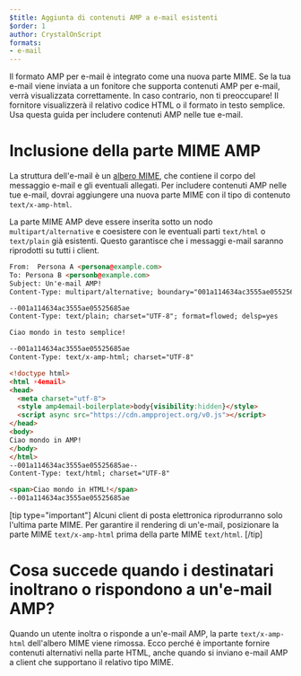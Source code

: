 ```yaml
---
$title: Aggiunta di contenuti AMP a e-mail esistenti
$order: 1
author: CrystalOnScript
formats:
- e-mail
---
```


Il formato AMP per e-mail è integrato come una nuova parte MIME. Se la tua e-mail viene inviata a un fonitore che supporta contenuti AMP per e-mail, verrà visualizzata correttamente. In caso contrario, non ti preoccupare! Il fornitore visualizzerà il relativo codice HTML o il formato in testo semplice. Usa questa guida per includere contenuti AMP nelle tue e-mail.

# Inclusione della parte MIME AMP

La struttura dell'e-mail è un [albero MIME](https://en.wikipedia.org/wiki/MIME), che contiene il corpo del messaggio e-mail e gli eventuali allegati. Per includere contenuti AMP nelle tue e-mail, dovrai aggiungere una nuova parte MIME con il tipo di contenuto `text/x-amp-html`.

La parte MIME AMP deve essere inserita sotto un nodo `multipart/alternative` e coesistere con le eventuali parti `text/html` o `text/plain` già esistenti. Questo garantisce che i messaggi e-mail saranno riprodotti su tutti i client.

```html
From:  Persona A <persona@example.com>
To: Persona B <personb@example.com>
Subject: Un'e-mail AMP!
Content-Type: multipart/alternative; boundary="001a114634ac3555ae05525685ae"

--001a114634ac3555ae05525685ae
Content-Type: text/plain; charset="UTF-8"; format=flowed; delsp=yes

Ciao mondo in testo semplice!

--001a114634ac3555ae05525685ae
Content-Type: text/x-amp-html; charset="UTF-8"

<!doctype html>
<html ⚡4email>
<head>
  <meta charset="utf-8">
  <style amp4email-boilerplate>body{visibility:hidden}</style>
  <script async src="https://cdn.ampproject.org/v0.js"></script>
</head>
<body>
Ciao mondo in AMP!
</body>
</html>
--001a114634ac3555ae05525685ae--
Content-Type: text/html; charset="UTF-8"

<span>Ciao mondo in HTML!</span>
--001a114634ac3555ae05525685ae
```

[tip type="important"] Alcuni client di posta elettronica riprodurranno solo l'ultima parte MIME. Per garantire il rendering di un'e-mail, posizionare la parte MIME `text/x-amp-html` prima della parte MIME `text/html`. [/tip]

# Cosa succede quando i destinatari inoltrano o rispondono a un'e-mail AMP?

Quando un utente inoltra o risponde a un'e-mail AMP, la parte `text/x-amp-html` dell'albero MIME viene rimossa. Ecco perché è importante fornire contenuti alternativi nella parte HTML, anche quando si inviano e-mail AMP a client che supportano il relativo tipo MIME.
